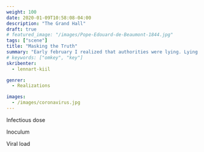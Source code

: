 ```yaml
---
weight: 100
date: 2020-01-09T10:58:08-04:00
description: "The Grand Hall"
draft: true
# featured_image: "/images/Pope-Edouard-de-Beaumont-1844.jpg"
tags: ["scene"]
title: "Masking the Truth"
summary: "Early february I realized that authorities were lying. Lying about something very important."
# keywords: ["omkey", "key"]
skribenter:
  - lennart-kiil

genrer:
  - Realizations

images:
  - /images/coronavirus.jpg
---
```


Infectious dose

Inoculum



Viral load
